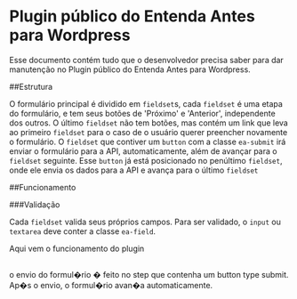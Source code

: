 # Plugin público do Entenda Antes para Wordpress

Esse documento contém tudo que o desenvolvedor precisa saber para dar manutenção no Plugin público
do Entenda Antes para Wordpress.

##Estrutura

O formulário principal é dividido em `fieldset`s, cada `fieldset` é uma etapa do formulário, e tem seus botões de 'Próximo' e 'Anterior', independente dos outros. O último `fieldset` não tem 
botões, mas contém um link que
leva ao primeiro `fieldset` para o caso de o usuário querer preencher novamente o formulário.
O `fieldset` que contiver um `button` com a classe `ea-submit` irá enviar o formulário para a API, 
automaticamente, além de avançar para o `fieldset` seguinte. Esse `button` já está posicionado no
penúltimo `fieldset`, onde ele envia os dados para a API e avança para o último `fieldset`

##Funcionamento

###Validação

Cada `fieldset` valida seus próprios campos. Para ser validado, o `input` ou  `textarea` deve
conter a classe `ea-field`.

Aqui vem o funcionamento do plugin

##

o envio do formul�rio � feito no step que contenha um button type submit. Ap�s o envio, o formul�rio avan�a automaticamente.